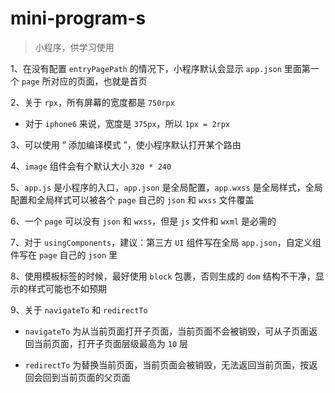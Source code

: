 # mini-program-s

> 小程序，供学习使用

1、在没有配置 `entryPagePath` 的情况下，小程序默认会显示 `app.json` 里面第一个 `page` 所对应的页面，也就是首页

2、关于 `rpx`，所有屏幕的宽度都是 `750rpx`
  - 对于 `iphone6` 来说，宽度是 `375px`，所以 `1px = 2rpx`

3、可以使用 “ 添加编译模式 ”，使小程序默认打开某个路由

4、`image` 组件会有个默认大小 `320 * 240`

5、`app.js` 是小程序的入口，`app.json` 是全局配置，`app.wxss` 是全局样式，全局配置和全局样式可以被各个 `page` 自己的 `json` 和 `wxss` 文件覆盖

6、一个 `page` 可以没有 `json` 和 `wxss`，但是 `js` 文件和 `wxml` 是必需的

7、对于 `usingComponents`，建议：第三方 `UI` 组件写在全局 `app.json`，自定义组件写在 `page` 自己的 `json` 里

8、使用模板标签的时候，最好使用 `block` 包裹，否则生成的 `dom` 结构不干净，显示的样式可能也不如预期

9、关于 `navigateTo` 和 `redirectTo`
  - `navigateTo` 为从当前页面打开子页面，当前页面不会被销毁，可从子页面返回当前页面，打开子页面层级最高为 `10` 层


  - `redirectTo` 为替换当前页面，当前页面会被销毁，无法返回当前页面，按返回会回到当前页面的父页面
  

